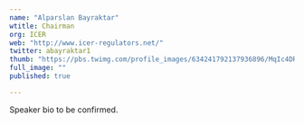 ```yaml
---
name: "Alparslan Bayraktar"
wtitle: Chairman
org: ICER
web: "http://www.icer-regulators.net/"
twitter: abayraktar1
thumb: "https://pbs.twimg.com/profile_images/634241792137936896/MqIc4DRI_400x400.jpg"
full_image: ""
published: true

---
```



Speaker bio to be confirmed.
